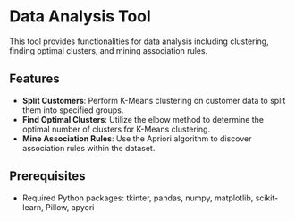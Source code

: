 # Data Analysis Tool

This tool provides functionalities for data analysis including clustering, finding optimal clusters, and mining association rules.

## Features

- **Split Customers**: Perform K-Means clustering on customer data to split them into specified groups.
- **Find Optimal Clusters**: Utilize the elbow method to determine the optimal number of clusters for K-Means clustering.
- **Mine Association Rules**: Use the Apriori algorithm to discover association rules within the dataset.

## Prerequisites

- Required Python packages: tkinter, pandas, numpy, matplotlib, scikit-learn, Pillow, apyori
